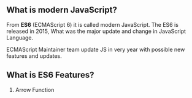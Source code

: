 ## What is modern JavaScript?

From **ES6** (ECMAScript 6) it is called modern JavaScript. The ES6 is released in 2015, What was the major update and change in JavaScript Language. 

ECMAScript Maintainer team update JS in very year with possible new features and updates.

## What is ES6 Features?

1. Arrow Function